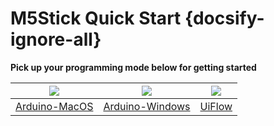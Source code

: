 # M5Stick Quick Start {docsify-ignore-all}

**Pick up your programming mode below for getting started**

<img src="assets/img/macos-logo.png"> | <img src="assets/img/windows-logo.png"> | <img src="assets/img/uiflow-logo.png">
---|---|---
[Arduino-MacOS](en/quick_start/m5stick/m5stick_quick_start_with_arduino_MacOS) | [Arduino-Windows](en/quick_start/m5stick/m5stick_quick_start_with_arduino_Windows) | [UiFlow](en/quick_start/m5stick/m5stick_quick_start_with_uiflow)
